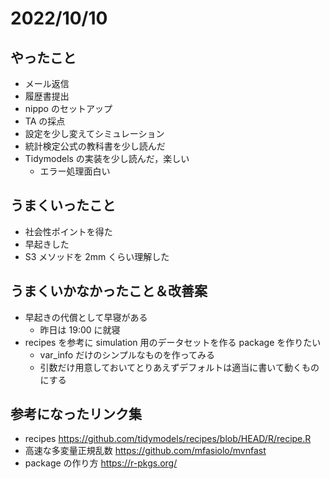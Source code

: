 # 2022/10/10

## やったこと

- メール返信
- 履歴書提出
- nippo のセットアップ
- TA の採点
- 設定を少し変えてシミュレーション
- 統計検定公式の教科書を少し読んだ
- Tidymodels の実装を少し読んだ，楽しい
  - エラー処理面白い

## うまくいったこと

- 社会性ポイントを得た
- 早起きした
- S3 メソッドを 2mm くらい理解した

## うまくいかなかったこと＆改善案

- 早起きの代償として早寝がある
  - 昨日は 19:00 に就寝
- recipes を参考に simulation 用のデータセットを作る package を作りたい
  - var_info だけのシンプルなものを作ってみる
  - 引数だけ用意しておいてとりあえずデフォルトは適当に書いて動くものにする

## 参考になったリンク集

- recipes https://github.com/tidymodels/recipes/blob/HEAD/R/recipe.R
- 高速な多変量正規乱数 https://github.com/mfasiolo/mvnfast
- package の作り方 https://r-pkgs.org/
